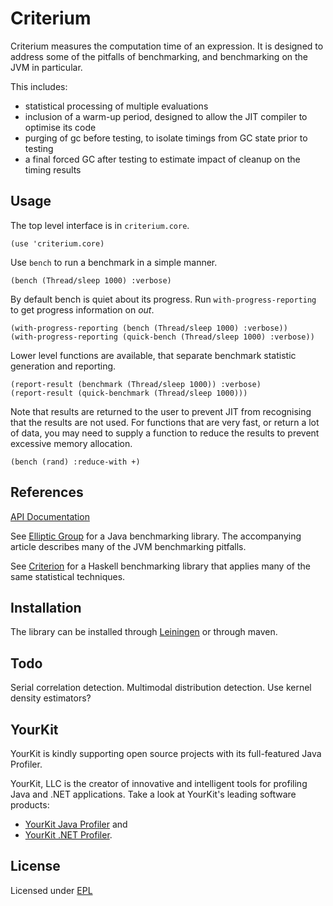 # Criterium

Criterium measures the computation time of an expression.  It is
designed to address some of the pitfalls of benchmarking, and benchmarking on
the JVM in particular.

This includes:

  * statistical processing of multiple evaluations
  * inclusion of a warm-up period, designed to allow the JIT compiler to
    optimise its code
  * purging of gc before testing, to isolate timings from GC state prior
    to testing
  * a final forced GC after testing to estimate impact of cleanup on the
    timing results

## Usage

The top level interface is in `criterium.core`.

    (use 'criterium.core)

Use `bench` to run a benchmark in a simple manner.

    (bench (Thread/sleep 1000) :verbose)

By default bench is quiet about its progress.  Run `with-progress-reporting` to
get progress information on *out*.

    (with-progress-reporting (bench (Thread/sleep 1000) :verbose))
    (with-progress-reporting (quick-bench (Thread/sleep 1000) :verbose))

Lower level functions are available, that separate benchmark statistic
generation and reporting.

    (report-result (benchmark (Thread/sleep 1000)) :verbose)
    (report-result (quick-benchmark (Thread/sleep 1000)))

Note that results are returned to the user to prevent JIT from recognising that
the results are not used. For functions that are very fast, or return a lot of
data, you may need to supply a function to reduce the results to prevent
excessive memory allocation.

    (bench (rand) :reduce-with +)


## References

[API Documentation](http://hugoduncan.github.com/criterium)

See [Elliptic Group](http://www.ellipticgroup.com/html/benchmarkingArticle.html)
for a Java benchmarking library.  The accompanying article describes many of the
JVM benchmarking pitfalls.

See [Criterion](http://hackage.haskell.org/package/criterion) for a Haskell
benchmarking library that applies many of the same statistical techniques.


## Installation

The library can be installed through
[Leiningen](http://github.com/technomancy/leiningen) or through maven.

## Todo

Serial correlation detection.
Multimodal distribution detection.
Use kernel density estimators?


## YourKit

YourKit is kindly supporting open source projects with its full-featured Java
Profiler.

YourKit, LLC is the creator of innovative and intelligent tools for profiling
Java and .NET applications. Take a look at YourKit's leading software products:

* <a href="http://www.yourkit.com/java/profiler/index.jsp">YourKit Java Profiler</a> and
* <a href="http://www.yourkit.com/.net/profiler/index.jsp">YourKit .NET Profiler</a>.

## License

Licensed under [EPL](http://www.eclipse.org/legal/epl-v10.html)

